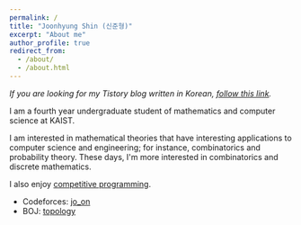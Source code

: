 ```yaml
---
permalink: /
title: "Joonhyung Shin (신준형)"
excerpt: "About me"
author_profile: true
redirect_from: 
  - /about/
  - /about.html
---
```


_If you are looking for my Tistory blog written in Korean, [follow this link](https://tistory.joonhyung.xyz/)._

I am a fourth year undergraduate student of mathematics and computer science at KAIST.

I am interested in mathematical theories that have interesting applications to computer science and engineering; for instance, combinatorics and probability theory. These days, I'm more interested in combinatorics and discrete mathematics.

I also enjoy [competitive programming](https://en.wikipedia.org/wiki/Competitive_programming).

- Codeforces: [jo_on](https://codeforces.com/profile/jo_on)
- BOJ: [topology](https://www.acmicpc.net/user/topology)
